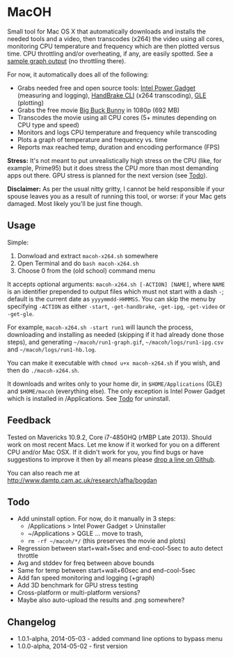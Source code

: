 MacOH
=====

Small tool for Mac OS X that automatically downloads and installs the needed tools and a video, then transcodes (x264) the video using all cores, monitoring CPU temperature and frequency which are then plotted versus time. CPU throttling and/or overheating, if any, are easily spotted. See a [sample graph output](http://www.damtp.cam.ac.uk/research/afha/people/bogdan/macoh/graph.gif) (no throttling there).

For now, it automatically does all of the following:

- Grabs needed free and open source tools: [Intel Power Gadget](https://software.intel.com/en-us/articles/intel-power-gadget-20) (measuring and logging), [HandBrake CLI](http://handbrake.fr) (x264 transcoding), [GLE](http://glx.sourceforge.net) (plotting)
- Grabs the free movie [Big Buck Bunny](http://www.bigbuckbunny.org) in 1080p (692 MB)
- Transcodes the movie using all CPU cores (5+ minutes depending on CPU type and speed)
- Monitors and logs CPU temperature and frequency while transcoding
- Plots a graph of temperature and frequency vs. time
- Reports max reached temp, duration and encoding performance (FPS)

**Stress:** It's not meant to put unrealistically high stress on the CPU (like, for example, Prime95) but it does stress the CPU more than most demanding apps out there. GPU stress is planned for the next version (see [Todo](#todo)).

**Disclaimer:** As per the usual nitty gritty, I cannot be held responsible if your spouse leaves you as a result of running this tool, or worse: if your Mac gets damaged. Most likely you'll be just fine though.

## Usage

Simple:

1. Donwload and extract `macoh-x264.sh` somewhere
1. Open Terminal and do `bash macoh-x264.sh`
1. Choose 0 from the (old school) command menu

It accepts optional arguments: `macoh-x264.sh [-ACTION] [NAME]`, where `NAME` is an identifier prepended to output files which must not start with a dash `-`; default is the current date as `yyyymmdd-HHMMSS`. You can skip the menu by specifying `-ACTION` as either `-start`, `-get-handbrake`, `-get-ipg`, `-get-video` or `-get-gle`. 

For example, `macoh-x264.sh -start run1` will launch the process, downloading and installing as needed (skipping if it had already done those steps), and generating `~/macoh/run1-graph.gif`, `~/macoh/logs/run1-ipg.csv` and `~/macoh/logs/run1-hb.log`.

You can make it executable with `chmod u+x macoh-x264.sh` if you wish, and then do `./macoh-x264.sh`.

It downloads and writes only to your home dir, in `$HOME/Applications` (GLE) and `$HOME/macoh` (everything else). The only exception is Intel Power Gadget which is installed in /Applications. See [Todo](#todo) for uninstall.

## Feedback

Tested on Mavericks 10.9.2, Core i7-4850HQ (rMBP Late 2013). Should work on most recent Macs. Let me know if it worked for you on a different CPU and/or Mac OSX. If it didn't work for you, you find bugs or have suggestions to improve it then by all means please [drop a line on Github](https://github.com/qnxor/macoh/issues).

You can also reach me at http://www.damtp.cam.ac.uk/research/afha/bogdan

## Todo

- Add uninstall option. For now, do it manually in 3 steps:
  - /Applications > Intel Power Gadget > Uninstaller
  - ~/Applications > QGLE ... move to trash,
  - `rm -rf ~/macoh/*/` (this preserves the movie and plots)
- Regression between start+wait+5sec and end-cool-5sec to auto detect throttle
- Avg and stddev for freq between above bounds
- Same for temp between start+wait+60sec and end-cool-5sec
- Add fan speed monitoring and logging (+graph)
- Add 3D benchmark for GPU stress testing
- Cross-platform or multi-platform versions?
- Maybe also auto-upload the results and .png somewhere?

## Changelog

- 1.0.1-alpha, 2014-05-03 - added command line options to bypass menu
- 1.0.0-alpha, 2014-05-02 - first version
